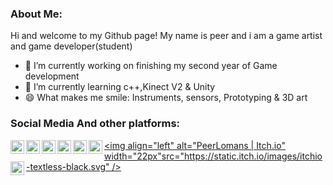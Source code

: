 ### About Me: 
Hi and welcome to my Github page!
My name is peer and i am a game artist and game developer(student)

- 🔭 I’m currently working on finishing my second year of Game development
- 🌱 I’m currently learning c++,Kinect V2 & Unity
- 😄 What makes me smile: Instruments, sensors, Prototyping & 3D art

### Social Media And other platforms:
[<img align="left" alt="PeerLomans" width="22px" src="https://upload.wikimedia.org/wikipedia/commons/3/31/Blogger.svg" />][website]
[<img align="left" alt="PeerLomans | YouTube" width="22px" src="https://upload.wikimedia.org/wikipedia/commons/f/fc/YouTube_play_button_square_%282013-2017%29.svg" />][youtube]
[<img align="left" alt="PeerLomans | Twitter" width="22px" src="https://upload.wikimedia.org/wikipedia/commons/4/4f/Twitter-logo.svg" />][twitter]
[<img align="left" alt="PeerLomans | LinkedIn" width="22px" src="https://upload.wikimedia.org/wikipedia/commons/e/e9/Linkedin_icon.svg" />][linkedin]
[<img align="left" alt="PeerLomans | Instagram" width="22px" src="https://upload.wikimedia.org/wikipedia/commons/e/e7/Instagram_logo_2016.svg" />][instagram]

[<img align="left" alt="PeerLomans | Behance" width="22px" src="https://cdn.worldvectorlogo.com/logos/behance-1.svg" />][Behance]
[<img align="left" alt="PeerLomans | Itch.io" width="22px"src="https://static.itch.io/images/itchio-textless-black.svg" />][Itchio]
[<img align="left" alt="PeerLomans | Soundcloud" width="22px" src="https://upload.wikimedia.org/wikipedia/commons/a/a2/Antu_soundcloud.svg" />][Soundcloud]



[website]: https://peersplayfullworld.blogspot.com/
[twitter]: https://twitter.com/PeerLomans
[youtube]: https://www.youtube.com/channel/UCfxUVdVpsSGFSJkeXcnGSxg
[instagram]: https://www.instagram.com/justreallypear/
[linkedin]: https://www.linkedin.com/in/peer-lomans-92953a205/
[Soundcloud]: https://soundcloud.com/peer-lomans
[Behance]: https://www.behance.net/PeerLomans
[Itchio]: https://appelkoeken.itch.io/
<!--
**peeriscool/peeriscool** is a ✨ _special_ ✨ repository because its `README.md` (this file) appears on your GitHub profile.

Here are some ideas to get you started:

- 🔭 I’m currently working on...
- 🌱 I’m currently learning ...
- 👯 I’m looking to collaborate on ...
- 🤔 I’m looking for help with ...
- 💬 Ask me about ...
- 📫 How to reach me: ...
- 😄 Pronouns: ...
- ⚡ Fun fact: ...
-->
